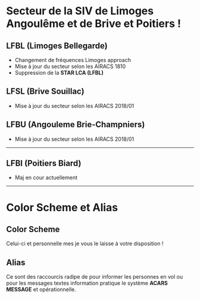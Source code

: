 # Secteur de la SIV de Limoges Angoulême et de Brive et Poitiers !

## LFBL (Limoges Bellegarde)

* Changement de fréquences Limoges approach
* Mise à jour du secteur selon les AIRACS 1810
* Suppression de la **STAR LCA (LFBL)**

## LFSL (Brive Souillac)

* Mise à jour du secteur selon les AIRACS 2018/01

## LFBU (Angouleme Brie-Champniers)

* Mise à jour du secteur selon les AIRACS 2018/01

***

## LFBI (Poitiers Biard)

* Maj en cour actuellement

***

# Color Scheme et Alias

## Color Scheme

Celui-ci et personnelle mes je vous le laisse à votre disposition !

## Alias

Ce sont des raccourcis radipe de pour informer les personnes en vol ou pour les messages textes information pratique le système **ACARS MESSAGE** et opérationnelle.
